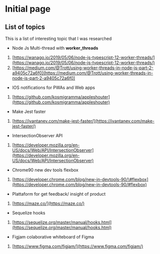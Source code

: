 # Initial page

## List of topics

This is a list of interesting topic that I was researched 

* Node Js Multi-thread with **worker\_threads**

1. [https://wanago.io/2019/05/06/node-js-typescript-12-worker-threads/](https://wanago.io/2019/05/06/node-js-typescript-12-worker-threads/)
2. [https://medium.com/@Trott/using-worker-threads-in-node-js-part-2-a9405c72a6f0](https://medium.com/@Trott/using-worker-threads-in-node-js-part-2-a9405c72a6f0)

* IOS notifications for PWAs and Web apps

1. [https://github.com/kosmigramma/appleshouter](https://github.com/kosmigramma/appleshouter)

* Make Jest faster

1. [https://ivantanev.com/make-jest-faster/](https://ivantanev.com/make-jest-faster/)

* IntersectionObserver API

1. [https://developer.mozilla.org/en-US/docs/Web/API/IntersectionObserver](https://developer.mozilla.org/en-US/docs/Web/API/IntersectionObserver)

* Chrome90 new dev tools flexbox

1. [https://developer.chrome.com/blog/new-in-devtools-90/\#flexbox](https://developer.chrome.com/blog/new-in-devtools-90/#flexbox)

* Plattaform for get feedback/ insight of product

1. [https://maze.co/](https://maze.co/)

* Sequelize hooks

1. [https://sequelize.org/master/manual/hooks.html](https://sequelize.org/master/manual/hooks.html)

* Figjam colaborative whiteboard of Figma

1. [https://www.figma.com/figjam/](https://www.figma.com/figjam/)



